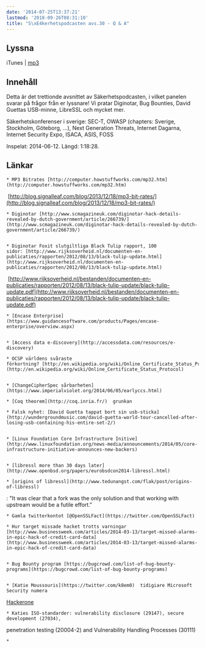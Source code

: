 ```yaml
---
date: '2014-07-25T13:37:21'
lastmod: '2018-09-26T08:31:10'
title: "S\xE4kerhetspodcasten avs.30 - Q & A"
---
```

## Lyssna

iTunes \| [mp3](http://traffic.libsyn.com/sakerhetspodcasten/sakpodcasten_v24_2014_-_QnA_mixdown.mp3)


## Innehåll

Detta är det trettionde avsnittet av Säkerhetspodcasten, i vilket panelen svarar
på frågor från er lyssnare! Vi pratar Diginotar, Bug Bounties, David Guettas USB-minne,
LibreSSL och mycket mer.


Säkerhetskonferenser i sverige: SEC-T, OWASP (chapters: Sverige, Stockholm, Göteborg,
...), Next Generation Threats, Internet Dagarna, Internet Security Expo, ISACA, ASIS, FOSS

Inspelat: 2014-06-12. Längd: 1:18:28.

## Länkar


	* MP3 Bitrates [http://computer.howstuffworks.com/mp32.htm](http://computer.howstuffworks.com/mp32.htm)
 [http://blog.signalleaf.com/blog/2013/12/18/mp3-bit-rates/](http://blog.signalleaf.com/blog/2013/12/18/mp3-bit-rates/)


	* Diginotar [http://www.scmagazineuk.com/diginotar-hack-details-revealed-by-dutch-government/article/266739/](http://www.scmagazineuk.com/diginotar-hack-details-revealed-by-dutch-government/article/266739/)


	* Diginotar Foxit slutgiltliga Black Tulip rapport, 100 sidor: [http://www.rijksoverheid.nl/documenten-en-publicaties/rapporten/2012/08/13/black-tulip-update.html](http://www.rijksoverheid.nl/documenten-en-publicaties/rapporten/2012/08/13/black-tulip-update.html)
 [http://www.rijksoverheid.nl/bestanden/documenten-en-publicaties/rapporten/2012/08/13/black-tulip-update/black-tulip-update.pdf](http://www.rijksoverheid.nl/bestanden/documenten-en-publicaties/rapporten/2012/08/13/black-tulip-update/black-tulip-update.pdf)


	* [Encase Enterprise](https://www.guidancesoftware.com/products/Pages/encase-enterprise/overview.aspx)


	* [Access data e-discovery](http://accessdata.com/resources/e-discovery) 

	* OCSP världens svåraste förkortning? [http://en.wikipedia.org/wiki/Online_Certificate_Status_Protocol](http://en.wikipedia.org/wiki/Online_Certificate_Status_Protocol)


	* [ChangeCipherSpec sårbarheten](https://www.imperialviolet.org/2014/06/05/earlyccs.html) 

	* [Coq theorem](http://coq.inria.fr/)  grunkan

	* Falsk nyhet: [David Guetta tappat bort sin usb-sticka](http://wundergroundmusic.com/david-guetta-world-tour-cancelled-after-losing-usb-containing-his-entire-set-2/)


	* [Linux Foundation Core Infrastructure Initive](http://www.linuxfoundation.org/news-media/announcements/2014/05/core-infrastructure-initiative-announces-new-backers)


	* [libressl more than 30 days later](http://www.openbsd.org/papers/eurobsdcon2014-libressl.html) 

	* [origins of libressl](http://www.tedunangst.com/flak/post/origins-of-libressl)
: "It was clear that a fork was the only solution and that working with upstream
would be a futile effort."

	* Gamla twitterkontot [@OpenSSLFact](https://twitter.com/OpenSSLFact) 

	* Hur target missade hacket trotts varningar [http://www.businessweek.com/articles/2014-03-13/target-missed-alarms-in-epic-hack-of-credit-card-data](http://www.businessweek.com/articles/2014-03-13/target-missed-alarms-in-epic-hack-of-credit-card-data)


	* Bug Bounty program [https://bugcrowd.com/list-of-bug-bounty-programs](https://bugcrowd.com/list-of-bug-bounty-programs)


	* [Katie Moussouris](https://twitter.com/k8em0)  tidigiare Microsoft Security numera
[Hackerone](https://hackerone.com/) 

	* Katies ISO-standarder: vulnerability disclosure (29147), secure development (27034),
penetration testing (20004-2) and Vulnerability Handling Processes (30111)

	* 



